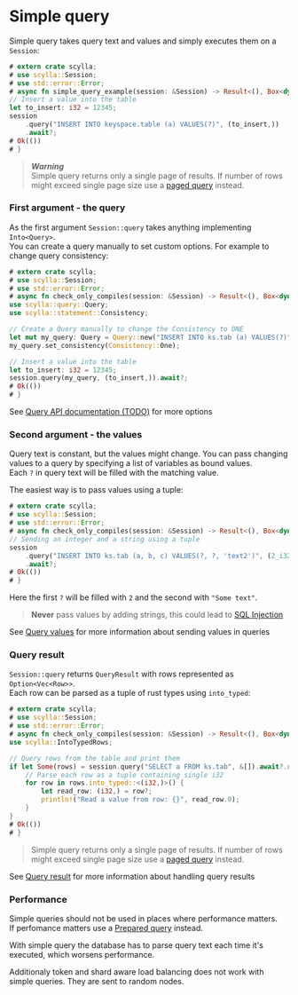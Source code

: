 # Simple query

Simple query takes query text and values and simply executes them on a `Session`:
```rust
# extern crate scylla;
# use scylla::Session;
# use std::error::Error;
# async fn simple_query_example(session: &Session) -> Result<(), Box<dyn Error>> {
// Insert a value into the table
let to_insert: i32 = 12345;
session
    .query("INSERT INTO keyspace.table (a) VALUES(?)", (to_insert,))
    .await?;
# Ok(())
# }
```

> ***Warning***  
> Simple query returns only a single page of results.
> If number of rows might exceed single page size use a [paged query](paged.md) instead.  

### First argument - the query
As the first argument `Session::query` takes anything implementing `Into<Query>`.  
You can create a query manually to set custom options. For example to change query consistency:
```rust
# extern crate scylla;
# use scylla::Session;
# use std::error::Error;
# async fn check_only_compiles(session: &Session) -> Result<(), Box<dyn Error>> {
use scylla::query::Query;
use scylla::statement::Consistency;

// Create a Query manually to change the Consistency to ONE
let mut my_query: Query = Query::new("INSERT INTO ks.tab (a) VALUES(?)".to_string());
my_query.set_consistency(Consistency::One);

// Insert a value into the table
let to_insert: i32 = 12345;
session.query(my_query, (to_insert,)).await?;
# Ok(())
# }
```
See [Query API documentation (TODO)]() for more options

### Second argument - the values
Query text is constant, but the values might change.
You can pass changing values to a query by specifying a list of variables as bound values.  
Each `?` in query text will be filled with the matching value. 

The easiest way is to pass values using a tuple:
```rust
# extern crate scylla;
# use scylla::Session;
# use std::error::Error;
# async fn check_only_compiles(session: &Session) -> Result<(), Box<dyn Error>> {
// Sending an integer and a string using a tuple
session
    .query("INSERT INTO ks.tab (a, b, c) VALUES(?, ?, 'text2')", (2_i32, "Some text"))
    .await?;
# Ok(())
# }
```
Here the first `?` will be filled with `2` and the second with `"Some text"`.
> **Never** pass values by adding strings, this could lead to [SQL Injection](https://en.wikipedia.org/wiki/SQL_injection)

See [Query values](values.md) for more information about sending values in queries

### Query result
`Session::query` returns `QueryResult` with rows represented as `Option<Vec<Row>>`.  
Each row can be parsed as a tuple of rust types using `into_typed`:
```rust
# extern crate scylla;
# use scylla::Session;
# use std::error::Error;
# async fn check_only_compiles(session: &Session) -> Result<(), Box<dyn Error>> {
use scylla::IntoTypedRows;

// Query rows from the table and print them
if let Some(rows) = session.query("SELECT a FROM ks.tab", &[]).await?.rows {
    // Parse each row as a tuple containing single i32
    for row in rows.into_typed::<(i32,)>() {
        let read_row: (i32,) = row?;
        println!("Read a value from row: {}", read_row.0);
    }
}
# Ok(())
# }
```
> Simple query returns only a single page of results.
> If number of rows might exceed single page size use a [paged query](paged.md) instead.  

See [Query result](result.md) for more information about handling query results

### Performance
Simple queries should not be used in places where performance matters.  
If perfomance matters use a [Prepared query](prepared.md) instead.

With simple query the database has to parse query text each time it's executed, which worsens performance.  

Additionaly token and shard aware load balancing does not work with simple queries. They are sent to random nodes.
